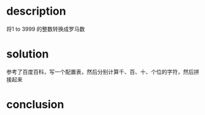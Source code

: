 # description

将1 to 3999 的整数转换成罗马数

# solution

参考了百度百科，写一个配置表，然后分别计算千、百、十、个位的字符，然后拼接起来

# conclusion


